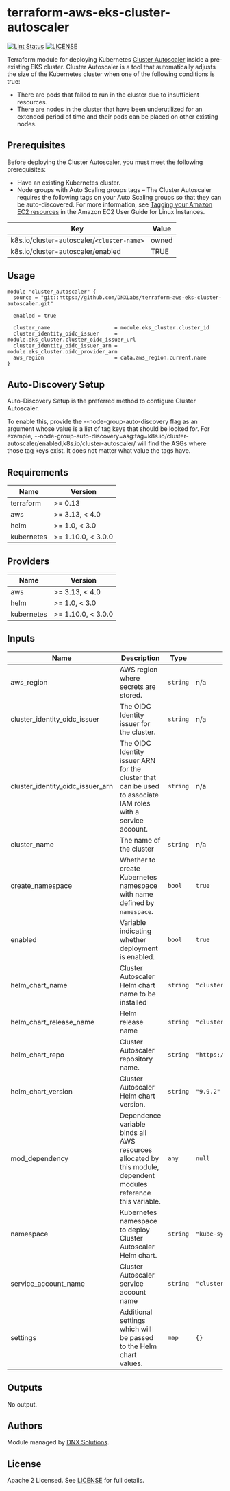 # terraform-aws-eks-cluster-autoscaler

[![Lint Status](https://github.com/DNXLabs/terraform-aws-eks-cluster-autoscaler/workflows/Lint/badge.svg)](https://github.com/DNXLabs/terraform-aws-eks-cluster-autoscaler/actions)
[![LICENSE](https://img.shields.io/github/license/DNXLabs/terraform-aws-eks-cluster-autoscaler)](https://github.com/DNXLabs/terraform-aws-eks-cluster-autoscaler/blob/master/LICENSE)


Terraform module for deploying Kubernetes [Cluster Autoscaler](https://github.com/kubernetes/autoscaler/tree/master/cluster-autoscaler) inside a pre-existing EKS cluster. Cluster Autoscaler is a tool that automatically adjusts the size of the Kubernetes cluster when one of the following conditions is true:

- There are pods that failed to run in the cluster due to insufficient resources.
- There are nodes in the cluster that have been underutilized for an extended period of time and their pods can be placed on other existing nodes.

## Prerequisites

Before deploying the Cluster Autoscaler, you must meet the following prerequisites:
- Have an existing Kubernetes cluster.
- Node groups with Auto Scaling groups tags – The Cluster Autoscaler requires the following tags on your Auto Scaling groups so that they can be auto-discovered. For more information, see [Tagging your Amazon EC2 resources](https://docs.aws.amazon.com/AWSEC2/latest/UserGuide/Using_Tags.html) in the Amazon EC2 User Guide for Linux Instances.

| Key                                       | Value |
|-------------------------------------------|-------|
| k8s.io/cluster-autoscaler/`<cluster-name>`  | owned |
| k8s.io/cluster-autoscaler/enabled         | TRUE  |

## Usage

```
module "cluster_autoscaler" {
  source = "git::https://github.com/DNXLabs/terraform-aws-eks-cluster-autoscaler.git"

  enabled = true

  cluster_name                     = module.eks_cluster.cluster_id
  cluster_identity_oidc_issuer     = module.eks_cluster.cluster_oidc_issuer_url
  cluster_identity_oidc_issuer_arn = module.eks_cluster.oidc_provider_arn
  aws_region                       = data.aws_region.current.name
}
```

## Auto-Discovery Setup

Auto-Discovery Setup is the preferred method to configure Cluster Autoscaler.

To enable this, provide the --node-group-auto-discovery flag as an argument whose value is a list of tag keys that should be looked for. For example, --node-group-auto-discovery=asg:tag=k8s.io/cluster-autoscaler/enabled,k8s.io/cluster-autoscaler/<cluster-name> will find the ASGs where those tag keys exist. It does not matter what value the tags have.

<!--- BEGIN_TF_DOCS --->

## Requirements

| Name | Version |
|------|---------|
| terraform | >= 0.13 |
| aws | >= 3.13, < 4.0 |
| helm | >= 1.0, < 3.0 |
| kubernetes | >= 1.10.0, < 3.0.0 |

## Providers

| Name | Version |
|------|---------|
| aws | >= 3.13, < 4.0 |
| helm | >= 1.0, < 3.0 |
| kubernetes | >= 1.10.0, < 3.0.0 |

## Inputs

| Name | Description | Type | Default | Required |
|------|-------------|------|---------|:--------:|
| aws\_region | AWS region where secrets are stored. | `string` | n/a | yes |
| cluster\_identity\_oidc\_issuer | The OIDC Identity issuer for the cluster. | `string` | n/a | yes |
| cluster\_identity\_oidc\_issuer\_arn | The OIDC Identity issuer ARN for the cluster that can be used to associate IAM roles with a service account. | `string` | n/a | yes |
| cluster\_name | The name of the cluster | `string` | n/a | yes |
| create\_namespace | Whether to create Kubernetes namespace with name defined by `namespace`. | `bool` | `true` | no |
| enabled | Variable indicating whether deployment is enabled. | `bool` | `true` | no |
| helm\_chart\_name | Cluster Autoscaler Helm chart name to be installed | `string` | `"cluster-autoscaler"` | no |
| helm\_chart\_release\_name | Helm release name | `string` | `"cluster-autoscaler"` | no |
| helm\_chart\_repo | Cluster Autoscaler repository name. | `string` | `"https://kubernetes.github.io/autoscaler"` | no |
| helm\_chart\_version | Cluster Autoscaler Helm chart version. | `string` | `"9.9.2"` | no |
| mod\_dependency | Dependence variable binds all AWS resources allocated by this module, dependent modules reference this variable. | `any` | `null` | no |
| namespace | Kubernetes namespace to deploy Cluster Autoscaler Helm chart. | `string` | `"kube-system"` | no |
| service\_account\_name | Cluster Autoscaler service account name | `string` | `"cluster-autoscaler"` | no |
| settings | Additional settings which will be passed to the Helm chart values. | `map` | `{}` | no |

## Outputs

No output.

<!--- END_TF_DOCS --->

## Authors

Module managed by [DNX Solutions](https://github.com/DNXLabs).

## License

Apache 2 Licensed. See [LICENSE](https://github.com/DNXLabs/terraform-aws-eks-cluster-autoscaler/blob/master/LICENSE) for full details.
